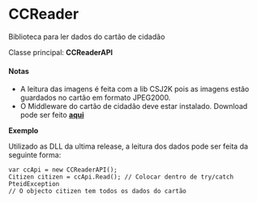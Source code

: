 # CCReader
Biblioteca para ler dados do cartão de cidadão

Classe principal: **CCReaderAPI**


#### Notas
- A leitura das imagens é feita com a lib CSJ2K pois as imagens estão guardados no cartão em formato JPEG2000.
- O Middleware do cartão de cidadão deve estar instalado. Download pode ser feito **[aqui](https://1drv.ms/f/s!AkLsBHidk5AH2jVcrqr-xsTvuJpu "aqui")**


**Exemplo**

Utilizado as DLL da ultima release, a leitura dos dados pode ser feita da seguinte forma:

	var ccApi = new CCReaderAPI();	
	Citizen citizen = ccApi.Read(); // Colocar dentro de try/catch PteidException
	// O objecto citizen tem todos os dados do cartão
